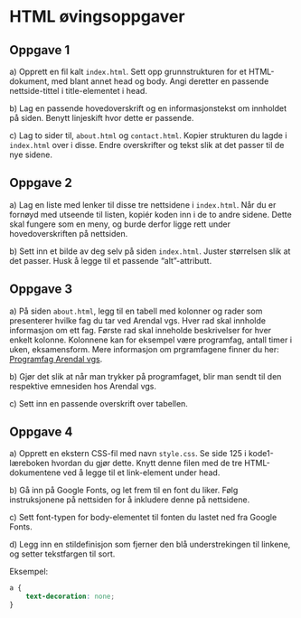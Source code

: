 HTML øvingsoppgaver
===================

Oppgave 1
---------
a) Opprett en fil kalt `index.html`. Sett opp grunnstrukturen for et HTML-dokument, med blant annet head og body. Angi deretter en passende nettside-tittel i title-elementet i head.

b) Lag en passende hovedoverskrift og en informasjonstekst om innholdet på siden. Benytt linjeskift hvor dette er passende.

c) Lag to sider til, `about.html` og `contact.html`. Kopier strukturen du lagde i `index.html` over i disse. Endre overskrifter og tekst slik at det passer til de nye sidene.

Oppgave 2
---------
a) Lag en liste med lenker til disse tre nettsidene i `index.html`. Når du er fornøyd med utseende til listen, kopiér koden inn i de to andre sidene. Dette skal fungere som en meny, og burde derfor ligge rett under hovedoverskriften på nettsiden.

b) Sett inn et bilde av deg selv på siden `index.html`. Juster størrelsen slik at det passer. Husk å legge til et passende “alt”-attributt.

Oppgave 3
---------
a) På siden `about.html`, legg til en tabell med kolonner og rader som presenterer hvilke fag du tar ved Arendal vgs. Hver rad skal innholde informasjon om ett fag. Første rad skal inneholde beskrivelser for hver enkelt kolonne. Kolonnene kan for eksempel være programfag, antall timer i uken, eksamensform. Mere informasjon om prgramfagene finner du her: [Programfag Arendal vgs](https://www.austagderfk.no/skole/vgs/arendal-videregaende-skole/opplaringstilbud/programfag/).

b) Gjør det slik at når man trykker på programfaget, blir man sendt til den respektive emnesiden hos Arendal vgs.

c) Sett inn en passende overskrift over tabellen.

Oppgave 4
---------
a) Opprett en ekstern CSS-fil med navn `style.css`. Se side 125 i kode1-læreboken hvordan du gjør dette. Knytt denne filen med de tre HTML-dokumentene ved å legge til et link-element under head.

b) Gå inn på Google Fonts, og let frem til en font du liker. Følg instruksjonene på nettsiden for å inkludere denne på nettsidene.

c) Sett font-typen for body-elementet til fonten du lastet ned fra Google Fonts.

d) Legg inn en stildefinisjon som fjerner den blå understrekingen til linkene, og setter tekstfargen til sort.

Eksempel:

```css
a {
	text-decoration: none;
}
```